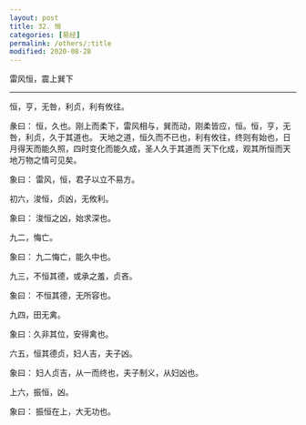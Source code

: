 ```yaml
---
layout: post
title: 32. 恒
categories: [易经]
permalink: /others/:title
modified: 2020-08-28
---
```


雷风恒，震上巽下

---

恒，亨，无咎，利贞，利有攸往。

彖曰： 恒，久也。刚上而柔下，雷风相与，巽而动，刚柔皆应，恒。恒，亨，无咎，利贞，久于其道也。
天地之道，恒久而不已也，利有攸往，终则有始也，日月得天而能久照，四时变化而能久成，圣人久于其道而
天下化成，观其所恒而天地万物之情可见矣。

象曰： 雷风，恒，君子以立不易方。

初六，浚恒，贞凶，无攸利。

象曰： 浚恒之凶，始求深也。

九二，悔亡。

象曰： 九二悔亡，能久中也。

九三，不恒其德，或承之羞，贞吝。

象曰： 不恒其德，无所容也。

九四，田无禽。

象曰：久非其位，安得禽也。

六五，恒其德贞，妇人吉，夫子凶。

象曰： 妇人贞吉，从一而终也，夫子制义，从妇凶也。

上六，振恒，凶。

象曰： 振恒在上，大无功也。
